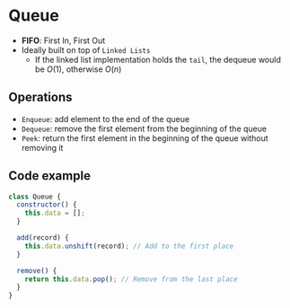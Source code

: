 # Queue

- **FIFO**: First In, First Out
- Ideally built on top of `Linked Lists`
  - If the linked list implementation holds the `tail`, the dequeue would be $O(1)$, otherwise $O(n)$

## Operations

- `Enqueue`: add element to the end of the queue
- `Dequeue`: remove the first element from the beginning of the queue
- `Peek`: return the first element in the beginning of the queue without removing it

## Code example

```javascript
class Queue {
  constructor() {
    this.data = [];
  }

  add(record) {
    this.data.unshift(record); // Add to the first place
  }

  remove() {
    return this.data.pop(); // Remove from the last place
  }
}
```
